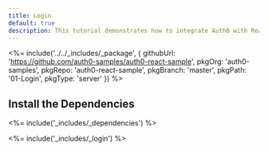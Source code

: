```yaml
---
title: Login
default: true
description: This tutorial demonstrates how to integrate Auth0 with ReactJS to add authentication and authorization to your app
---
```


<%= include('../../_includes/_package', {
  githubUrl: 'https://github.com/auth0-samples/auth0-react-sample',
  pkgOrg: 'auth0-samples',
  pkgRepo: 'auth0-react-sample',
  pkgBranch: 'master',
  pkgPath: '01-Login',
  pkgType: 'server'
}) %>

## Install the Dependencies

<%= include('_includes/_dependencies') %>

<%= include('_includes/_login') %>